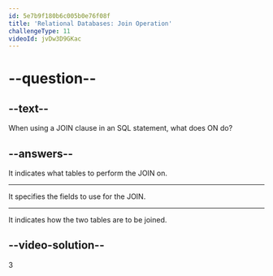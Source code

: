 ```yaml
---
id: 5e7b9f180b6c005b0e76f08f
title: 'Relational Databases: Join Operation'
challengeType: 11
videoId: jvDw3D9GKac
---
```


# --question--

## --text--

When using a JOIN clause in an SQL statement, what does ON do?

## --answers--

It indicates what tables to perform the JOIN on.

---

It specifies the fields to use for the JOIN.

---

It indicates how the two tables are to be joined.

## --video-solution--

3

